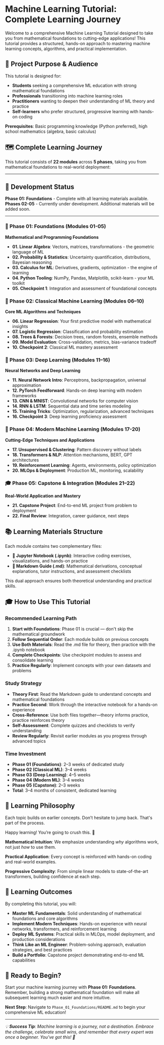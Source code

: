 # Machine Learning Tutorial: Complete Learning Journey

Welcome to a comprehensive Machine Learning Tutorial designed to take you from mathematical foundations to cutting-edge applications! This tutorial provides a structured, hands-on approach to mastering machine learning concepts, algorithms, and practical implementation.

## 🎯 Project Purpose & Audience

This tutorial is designed for:
- **Students** seeking a comprehensive ML education with strong mathematical foundations
- **Professionals** transitioning into machine learning roles
- **Practitioners** wanting to deepen their understanding of ML theory and practice
- **Self-learners** who prefer structured, progressive learning with hands-on coding

**Prerequisites**: Basic programming knowledge (Python preferred), high school mathematics (algebra, basic calculus)

## 🗺️ Complete Learning Journey

This tutorial consists of **22 modules** across **5 phases**, taking you from mathematical foundations to real-world deployment:


---

## 🚧 Development Status

**Phase 01: Foundations** - Complete with all learning materials available.  
**Phases 02-05** - Currently under development. Additional materials will be added soon.

---

### 📐 Phase 01: Foundations (Modules 01-05)
**Mathematical and Programming Foundations**
- **01. Linear Algebra**: Vectors, matrices, transformations - the geometric language of ML
- **02. Probability & Statistics**: Uncertainty quantification, distributions, Bayesian reasoning
- **03. Calculus for ML**: Derivatives, gradients, optimization - the engine of learning
- **04. Python Tooling**: NumPy, Pandas, Matplotlib, scikit-learn - your ML toolkit
- **05. Checkpoint 1**: Integration and assessment of foundational concepts

### 🤖 Phase 02: Classical Machine Learning (Modules 06–10)
**Core ML Algorithms and Techniques**
- **06. Linear Regression**: Your first predictive model with mathematical insights
- **07. Logistic Regression**: Classification and probability estimation
- **08. Trees & Forests**: Decision trees, random forests, ensemble methods
- **09. Model Evaluation**: Cross-validation, metrics, bias-variance tradeoff
- **10. Checkpoint 2**: Classical ML mastery assessment

### 🧠 Phase 03: Deep Learning (Modules 11–16)
**Neural Networks and Deep Learning**
- **11. Neural Network Intro**: Perceptrons, backpropagation, universal approximation
- **12. PyTorch Feedforward**: Hands-on deep learning with modern frameworks
- **13. CNN & MNIST**: Convolutional networks for computer vision
- **14. RNN & LSTM**: Sequential data and time series modeling
- **15. Training Tricks**: Optimization, regularization, advanced techniques
- **16. Checkpoint 3**: Deep learning proficiency assessment

### 🚀 Phase 04: Modern Machine Learning (Modules 17-20)
**Cutting-Edge Techniques and Applications**
- **17. Unsupervised & Clustering**: Pattern discovery without labels
- **18. Transformers & NLP**: Attention mechanisms, BERT, GPT architectures
- **19. Reinforcement Learning**: Agents, environments, policy optimization
- **20. MLOps & Deployment**: Production ML, monitoring, scalability

### 🎓 Phase 05: Capstone & Integration (Modules 21–22)
**Real-World Application and Mastery**
- **21. Capstone Project**: End-to-end ML project from problem to deployment
- **22. Final Review**: Integration, career guidance, next steps

## 📚 Learning Materials Structure

Each module contains two complementary files:
- **📓 Jupyter Notebook (.ipynb)**: Interactive coding exercises, visualizations, and hands-on practice
- **📖 Markdown Guide (.md)**: Mathematical derivations, conceptual explanations, tutor instructions, and assessment checklists

This dual approach ensures both theoretical understanding and practical skills.

## 🎓 How to Use This Tutorial

### Recommended Learning Path
1. **Start with Foundations**: Phase 01 is crucial — don't skip the mathematical groundwork
2. **Follow Sequential Order**: Each module builds on previous concepts
3. **Use Both Materials**: Read the .md file for theory, then practice with the .ipynb notebook
4. **Complete Checkpoints**: Use checkpoint modules to assess and consolidate learning
5. **Practice Regularly**: Implement concepts with your own datasets and problems

### Study Strategy
- **Theory First**: Read the Markdown guide to understand concepts and mathematical foundations
- **Practice Second**: Work through the interactive notebook for a hands-on experience
- **Cross-Reference**: Use both files together—theory informs practice, practice reinforces theory
- **Self-Assessment**: Complete quizzes and checklists to verify understanding
- **Review Regularly**: Revisit earlier modules as you progress through advanced topics

### Time Investment
- **Phase 01 (Foundations)**: 2–3 weeks of dedicated study
- **Phase 02 (Classical ML)**: 3–4 weeks
- **Phase 03 (Deep Learning)**: 4–5 weeks
- **Phase 04 (Modern ML)**: 3–4 weeks
- **Phase 05 (Capstone)**: 2–3 weeks
- **Total**: 3–4 months of consistent, dedicated learning

## 🔄 Learning Philosophy

Each topic builds on earlier concepts. Don’t hesitate to jump back. That's part of the process.

Happy learning! You’re going to crush this. 🚀


**Mathematical Intuition**: We emphasize understanding *why* algorithms work, not just *how* to use them.

**Practical Application**: Every concept is reinforced with hands-on coding and real-world examples.

**Progressive Complexity**: From simple linear models to state-of-the-art transformers, building confidence at each step.

## 🎯 Learning Outcomes

By completing this tutorial, you will:
- **Master ML Fundamentals**: Solid understanding of mathematical foundations and core algorithms
- **Implement Modern Techniques**: Hands-on experience with neural networks, transformers, and reinforcement learning
- **Deploy ML Systems**: Practical skills in MLOps, model deployment, and production considerations
- **Think Like an ML Engineer**: Problem-solving approach, evaluation strategies, and best practices
- **Build a Portfolio**: Capstone project demonstrating end-to-end ML capabilities

## 🚀 Ready to Begin?

Start your machine learning journey with **Phase 01: Foundations**. Remember, building a strong mathematical foundation will make all subsequent learning much easier and more intuitive.

**Next Step**: Navigate to `Phase_01_Foundations/README.md` to begin your comprehensive ML education!

---

*💡 **Success Tip**: Machine learning is a journey, not a destination. Embrace the challenge, celebrate small wins, and remember that every expert was once a beginner. You've got this! 🚀*